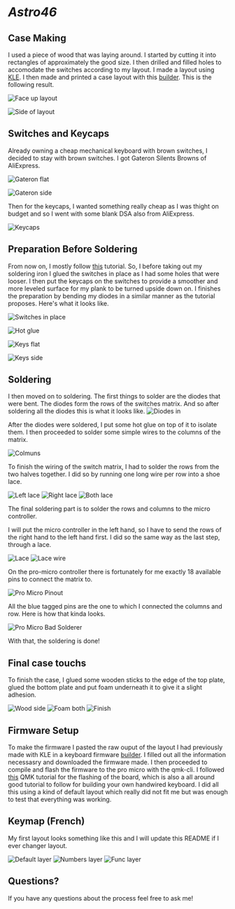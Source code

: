 # _Astro46_

## Case Making

I used a piece of wood that was laying around. I started by cutting it into rectangles of approximately the good size. I then drilled and filled holes to accomodate the switches according to my layout. I made a layout using [KLE](http://www.keyboard-layout-editor.com/). I then made and printed a case layout with this [builder](http://builder.swillkb.com/). This is the following result.

![Face up layout](photos/case_flat.jpg)

![Side of layout](photos/case_side.jpg)

## Switches and Keycaps

Already owning a cheap mechanical keyboard with brown switches, I decided to stay with brown switches. I got Gateron Silents Browns of AliExpress.

![Gateron flat](photos/switch_sleep.jpg)

![Gateron side](photos/switch_up.jpg)

Then for the keycaps, I wanted something really cheap as I was thight on budget and so I went with some blank DSA also from AliExpress.

![Keycaps](photos/keycaps.jpg)

## Preparation Before Soldering

From now on, I mostly follow [this](https://www.youtube.com/watch?v=zY2k75eWrLQ) tutorial. So, I before taking out my soldering iron I glued the switches in place as I had some holes that were looser. I then put the keycaps on the switches to provide a smoother and more leveled surface for my plank to be turned upside down on. I finishes the preparation by bending my diodes in a similar manner as the tutorial proposes. Here's what it looks like.

![Switches in place](photos/case_switch_flat.jpg)

![Hot glue](photos/hot_glue.jpg)

![Keys flat](photos/case_keys_flat.jpg)

![Keys side](photos/case_keys_side.jpg)

## Soldering

I then moved on to soldering. The first things to solder are the diodes that were bent. The diodes form the rows of the switches matrix. And so after soldering all the diodes this is what it looks like.
![Diodes in](photos/diodes.jpg)

After the diodes were soldered, I put some hot glue on top of it to isolate them. I then proceeded to solder some simple wires to the columns of the matrix.

![Colmuns](photos/columns.jpg)

To finish the wiring of the switch matrix, I had to solder the rows from the two halves together. I did so by running one long wire per row into a shoe lace.

![Left lace](photos/left_row_lace.jpg)
![Right lace](photos/right_row_lace.jpg)
![Both lace](photos/both_lace.jpg)

The final soldering part is to solder the rows and columns to the micro controller.

I will put the micro controller in the left hand, so I have to send the rows of the right hand to the left hand first. I did so the same way as the last step, through a lace.

![Lace](photos/fil_focus.jpg)
![Lace wire](photos/fil_tape.jpg)

On the pro-micro controller there is fortunately for me exactly 18 available pins to connect the matrix to.

![Pro Micro Pinout](photos/pinout.png)

All the blue tagged pins are the one to which I connected the columns and row. Here is how that kinda looks.

![Pro Micro Bad Solderer](photos/pro_micro.jpg)

With that, the soldering is done!

## Final case touchs

To finish the case, I glued some wooden sticks to the edge of the top plate, glued the bottom plate and put foam underneath it to give it a slight adhesion.

![Wood side](photos/side_wood_foam.jpg)
![Foam both](photos/both_foam.jpg)
![Finish](photos/finish.jpg)

## Firmware Setup

To make the firmware I pasted the raw ouput of the layout I had previously made with KLE in a keyboard firmware [builder](https://kbfirmware.com/). I filled out all the information necessasry and downloaded the firmware made. I then proceeded to compile and flash the firmware to the pro micro with the qmk-cli. I followed [this](https://beta.docs.qmk.fm/using-qmk/guides/keyboard-building/hand_wire) QMK tutorial for the flashing of the board, which is also a all around good tutorial to follow for building your own handwired keyboard. I did all this using a kind of default layout which really did not fit me but was enough to test that everything was working.

## Keymap (French)

My first layout looks something like this and I will update this README if I ever changer layout.

![Default layer](photos/default_layer.png)
![Numbers layer](photos/numbers_layer.png)
![Func layer](photos/func_layer.png)

## Questions?

If you have any questions about the process feel free to ask me!

